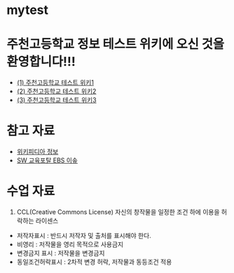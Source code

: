# mytest

# 주천고등학교 정보 테스트 위키에 오신 것을 환영합니다!!!


* [(1) 주천고등학교 테스트 위키1](page1_주천고1)
* [(2) 주천고등학교 테스트 위키2](page2_주천고2)
* [(3) 주천고등학교 테스트 위키3](page3_주천고3)


# 참고 자료

* [위키피디아 정보](https://ko.wikipedia.org/wiki/)
* [SW 교육포탈 EBS 이솦](https://www.ebssw.kr/)


# 수업 자료

1. CCL(Creative Commons License)
자신의 창작물을 일정한 조건 하에 이용을 허락하는 라이센스

* 저작자표시 : 반드시 저작자 및 출처를 표시해야 한다.
* 비영리 : 저작물을 영리 목적으로 사용금지
* 변경금지 표시 : 저작물을 변경금지
* 동일조건허락표시 : 2차적 변경 허락, 저작물과 동등조건 적용



